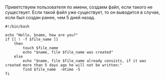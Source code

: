 Приветствуем пользователя по имени, создаем файл, если такого не существует. Если такой файл уже существует, то он выводится в случае, если был создан ранее, чем 5 дней назад.
```
#!/bin/bash

echo "Hello, $name, how are you?"
if [[ ! -f $file_name ]]
	then
		touch $file_name
		echo "$name, file $file_name was created"
	else
		echo "$name, file $file_name already consists, if it was created more than 5 days ago he will not be written:"
		find $file_name  -mtime -5
fi
```
